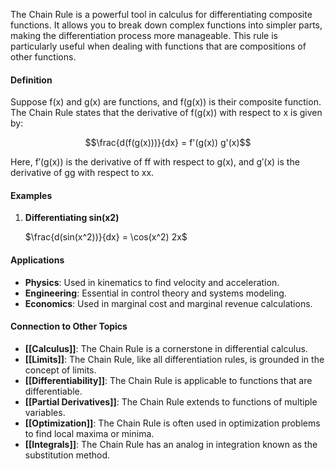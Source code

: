 The Chain Rule is a powerful tool in calculus for differentiating composite functions. It allows you to break down complex functions into simpler parts, making the differentiation process more manageable. This rule is particularly useful when dealing with functions that are compositions of other functions.

#### Definition

Suppose f(x) and g(x) are functions, and f(g(x)) is their composite function. The Chain Rule states that the derivative of f(g(x)) with respect to x is given by:

$$\frac{d(f(g(x)))}{dx} = f'(g(x)) g'(x)$$

Here, f′(g(x)) is the derivative of ff with respect to g(x), and g′(x) is the derivative of gg with respect to xx.

#### Examples

1. **Differentiating sin⁡(x2)**
    
    $\frac{d(sin(x^2))}{dx} = \cos(x^2) 2x$
    


#### Applications

- **Physics**: Used in kinematics to find velocity and acceleration.
- **Engineering**: Essential in control theory and systems modeling.
- **Economics**: Used in marginal cost and marginal revenue calculations.

#### Connection to Other Topics

- **[[Calculus]]**: The Chain Rule is a cornerstone in differential calculus.
- **[[Limits]]**: The Chain Rule, like all differentiation rules, is grounded in the concept of limits.
- **[[Differentiability]]**: The Chain Rule is applicable to functions that are differentiable.
- **[[Partial Derivatives]]**: The Chain Rule extends to functions of multiple variables.
- **[[Optimization]]**: The Chain Rule is often used in optimization problems to find local maxima or minima.
- **[[Integrals]]**: The Chain Rule has an analog in integration known as the substitution method.